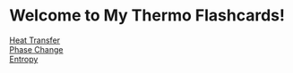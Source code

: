 # Welcome to My Thermo Flashcards!

[Heat Transfer](heat-transfer.md)  
[Phase Change](phase-change.md)  
[Entropy](entropy.md)
